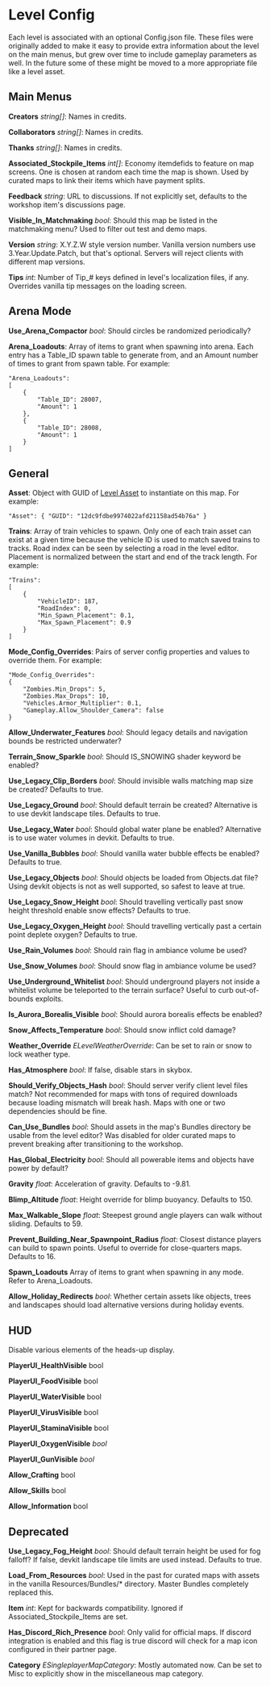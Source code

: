 Level Config
============

Each level is associated with an optional Config.json file. These files were originally added to make it easy to provide extra information about the level on the main menus, but grew over time to include gameplay parameters as well. In the future some of these might be moved to a more appropriate file like a level asset.

Main Menus
----------

__Creators__ _string[]_: Names in credits.

__Collaborators__ _string[]_: Names in credits.

__Thanks__ _string[]_: Names in credits.

__Associated_Stockpile_Items__ _int[]_: Economy itemdefids to feature on map screens. One is chosen at random each time the map is shown. Used by curated maps to link their items which have payment splits.

__Feedback__ _string_: URL to discussions. If not explicitly set, defaults to the workshop item's discussions page.

__Visible_In_Matchmaking__ _bool_: Should this map be listed in the matchmaking menu? Used to filter out test and demo maps.

__Version__ _string_: X.Y.Z.W style version number. Vanilla version numbers use 3.Year.Update.Patch, but that's optional. Servers will reject clients with different map versions.

__Tips__ _int_: Number of Tip_# keys defined in level's localization files, if any. Overrides vanilla tip messages on the loading screen.

Arena Mode
----------

__Use_Arena_Compactor__ _bool_: Should circles be randomized periodically?

__Arena_Loadouts__: Array of items to grant when spawning into arena. Each entry has a Table_ID spawn table to generate from, and an Amount number of times to grant from spawn table. For example:

	"Arena_Loadouts":
	[
		{
			"Table_ID": 28007,
			"Amount": 1
		},
		{
			"Table_ID": 28008,
			"Amount": 1
		}
	]

General
-------

__Asset__: Object with GUID of [Level Asset](LevelAsset.md) to instantiate on this map. For example:

	"Asset": { "GUID": "12dc9fdbe9974022afd21158ad54b76a" }

__Trains__: Array of train vehicles to spawn. Only one of each train asset can exist at a given time because the vehicle ID is used to match saved trains to tracks. Road index can be seen by selecting a road in the level editor. Placement is normalized between the start and end of the track length. For example:

	"Trains":
	[
		{
			"VehicleID": 187,
			"RoadIndex": 0,
			"Min_Spawn_Placement": 0.1,
			"Max_Spawn_Placement": 0.9
		}
	]

__Mode_Config_Overrides__: Pairs of server config properties and values to override them. For example:

	"Mode_Config_Overrides":
	{
		"Zombies.Min_Drops": 5,
		"Zombies.Max_Drops": 10,
		"Vehicles.Armor_Multiplier": 0.1,
		"Gameplay.Allow_Shoulder_Camera": false
	}

__Allow_Underwater_Features__ _bool_: Should legacy details and navigation bounds be restricted underwater?

__Terrain_Snow_Sparkle__ _bool_: Should IS_SNOWING shader keyword be enabled?

__Use_Legacy_Clip_Borders__ _bool_: Should invisible walls matching map size be created? Defaults to true.

__Use_Legacy_Ground__ _bool_: Should default terrain be created? Alternative is to use devkit landscape tiles. Defaults to true.

__Use_Legacy_Water__ _bool_: Should global water plane be enabled? Alternative is to use water volumes in devkit. Defaults to true.

__Use_Vanilla_Bubbles__ _bool_: Should vanilla water bubble effects be enabled? Defaults to true.

__Use_Legacy_Objects__ _bool_: Should objects be loaded from Objects.dat file? Using devkit objects is not as well supported, so safest to leave at true.

__Use_Legacy_Snow_Height__ _bool_: Should travelling vertically past snow height threshold enable snow effects? Defaults to true.

__Use_Legacy_Oxygen_Height__ _bool_: Should travelling vertically past a certain point deplete oxygen? Defaults to true.

__Use_Rain_Volumes__ _bool_: Should rain flag in ambiance volume be used?

__Use_Snow_Volumes__ _bool_: Should snow flag in ambiance volume be used?

__Use_Underground_Whitelist__ _bool_: Should underground players not inside a whitelist volume be teleported to the terrain surface? Useful to curb out-of-bounds exploits.

__Is_Aurora_Borealis_Visible__ _bool_: Should aurora borealis effects be enabled?

__Snow_Affects_Temperature__ _bool_: Should snow inflict cold damage?

__Weather_Override__ _ELevelWeatherOverride_: Can be set to rain or snow to lock weather type.

__Has_Atmosphere__ _bool_: If false, disable stars in skybox.

__Should_Verify_Objects_Hash__ _bool_: Should server verify client level files match? Not recommended for maps with tons of required downloads because loading mismatch will break hash. Maps with one or two dependencies should be fine.

__Can_Use_Bundles__ _bool_: Should assets in the map's Bundles directory be usable from the level editor? Was disabled for older curated maps to prevent breaking after transitioning to the workshop.

__Has_Global_Electricity__ _bool_: Should all powerable items and objects have power by default?

__Gravity__ _float_: Acceleration of gravity. Defaults to -9.81.

__Blimp_Altitude__ _float_: Height override for blimp buoyancy. Defaults to 150.

__Max_Walkable_Slope__ _float_: Steepest ground angle players can walk without sliding. Defaults to 59.

__Prevent_Building_Near_Spawnpoint_Radius__ _float_: Closest distance players can build to spawn points. Useful to override for close-quarters maps. Defaults to 16.

__Spawn_Loadouts__ Array of items to grant when spawning in any mode. Refer to Arena_Loadouts.

__Allow_Holiday_Redirects__ _bool_: Whether certain assets like objects, trees and landscapes should load alternative versions during holiday events.

HUD
---

Disable various elements of the heads-up display.

__PlayerUI_HealthVisible__ bool

__PlayerUI_FoodVisible__ bool

__PlayerUI_WaterVisible__ bool

__PlayerUI_VirusVisible__ bool

__PlayerUI_StaminaVisible__ bool

__PlayerUI_OxygenVisible__ _bool_

__PlayerUI_GunVisible__ _bool_

__Allow_Crafting__ bool

__Allow_Skills__ bool

__Allow_Information__ bool

Deprecated
----------

__Use_Legacy_Fog_Height__ _bool_: Should default terrain height be used for fog falloff? If false, devkit landscape tile limits are used instead. Defaults to true.

__Load_From_Resources__ _bool_: Used in the past for curated maps with assets in the vanilla Resources/Bundles/* directory. Master Bundles completely replaced this.

__Item__ _int_: Kept for backwards compatibility. Ignored if Associated_Stockpile_Items are set.

__Has_Discord_Rich_Presence__ _bool_: Only valid for official maps. If discord integration is enabled and this flag is true discord will check for a map icon configured in their partner page.

__Category__ _ESingleplayerMapCategory_: Mostly automated now. Can be set to Misc to explicitly show in the miscellaneous map category.
